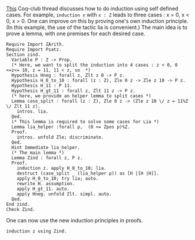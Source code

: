 [This](http://permalink.gmane.org/gmane.science.mathematics.logic.coq.club/5170) Coq-club thread discusses how to do induction using self defined cases. For example, `induction x` with `x : Z` leads to three cases : x = 0, x &lt; 0, x &gt; 0. One can improve on this by proving one's own induction principle. (In this example, the use of the tactic lia is convenient.) The main idea is to prove a lemma, with one premises for each desired case.

```coq
Require Import ZArith.
Require Import Psatz.
Section zind.
  Variable P : Z -> Prop.
  (* Here, we want to split the induction into 4 cases : z < 0, 0 <=z<= 10, z = 11, 11 < z, so  *)
  Hypothesis Hneg : forall z, Zlt z 0 -> P z.
  Hypothesis H_0_to_10 : forall (z : Z), Zle 0 z -> Zle z 10 -> P z.
  Hypothesis H_11 : P 11.
  Hypothesis H_gt_11 : forall z, Zlt 11 z -> P z.
  (* here, we provide an helper lemma to split cases *)
  Lemma case_split : forall (z : Z), Zle 0 z -> (Zle z 10 \/ z = 11%Z \/ Zlt 11 z).
    intros. lia.
  Qed.
  (* This lemma is required to solve some cases for Lia *)
  Lemma lia_helper :forall p,  (0 <= Zpos p)%Z.
  Proof.
    intros. unfold Zle; discriminate.
  Qed.
  Hint Immediate lia_helper.
  (* The main lemma *)
  Lemma Zind : forall z, P z.
  Proof.
    induction z. apply H_0_to_10; lia.
    destruct (case_split _ (lia_helper p)) as [H |[H |H]].
    apply H_0_to_10; try lia; auto.
    rewrite H. assumption.
    apply H_gt_11. auto.
    apply Hneg. unfold Zlt. simpl. auto.
  Qed.
End zind.
Check Zind.
```

One can now use the new induction principles in proofs.

```coq
induction z using Zind.
```
